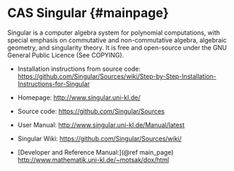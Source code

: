 CAS Singular    {#mainpage}
============ 

Singular is a computer algebra system for polynomial computations, with
special emphasis on commutative and non-commutative algebra, algebraic
geometry, and singularity theory. It is free and open-source under the
GNU General Public Licence (See COPYING).

* Installation instructions from source code:
    <https://github.com/Singular/Sources/wiki/Step-by-Step-Installation-Instructions-for-Singular>
    
* Homepage:
    <http://www.singular.uni-kl.de/>
    
* Source code:
    <https://github.com/Singular/Sources>
    
* User Manual:
    <http://www.singular.uni-kl.de/Manual/latest>
    
* Singular Wiki:
    <https://github.com/Singular/Sources/wiki/>
    
* [Developer and Reference Manual:](@ref main_page)
   <http://www.mathematik.uni-kl.de/~motsak/dox/html>



